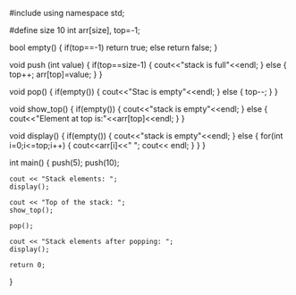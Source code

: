 #include <iostream>
using namespace std;

#define size 10
int arr[size], top=-1;

bool empty()
{
    if(top==-1)
    return true;
    else 
    return false;
}

void push (int value)
{
    if(top==size-1)
    {
        cout<<"stack is full"<<endl;
    }
    else {
        top++;
        arr[top]=value;
    }
}

void pop()
{
    if(empty())
    {
        cout<<"Stac is empty"<<endl;
    }
    else
    {
        top--;
    }
}

void show_top()
{
    if(empty())
    {
        cout<<"stack is empty"<<endl;
    }
    else
    {
        cout<<"Element at top is:"<<arr[top]<<endl;
    }
}

void display()
{
    if(empty())
    {
        cout<<"stack is empty"<<endl;
    }
    else
    {
        for(int i=0;i<=top;i++)
        {
            cout<<arr[i]<<" ";
            cout<< endl;
        }
    }
}


int main()
{
    push(5);
    push(10);

    cout << "Stack elements: ";
    display();

    cout << "Top of the stack: ";
    show_top();

    pop();

    cout << "Stack elements after popping: ";
    display();

    return 0;
}
